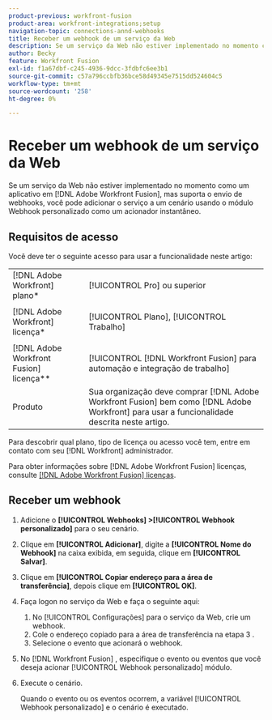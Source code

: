 ```yaml
---
product-previous: workfront-fusion
product-area: workfront-integrations;setup
navigation-topic: connections-annd-webhooks
title: Receber um webhook de um serviço da Web
description: Se um serviço da Web não estiver implementado no momento como um aplicativo em [!DNL Adobe Workfront Fusion], mas suporta o envio de webhooks, você pode adicionar o serviço a um cenário usando o módulo Webhook personalizado como um acionador instantâneo.
author: Becky
feature: Workfront Fusion
exl-id: f1a67dbf-c245-4936-9dcc-3fdbfc6ee3b1
source-git-commit: c57a796ccbfb36bce58d49345e7515dd524604c5
workflow-type: tm+mt
source-wordcount: '258'
ht-degree: 0%

---
```


# Receber um webhook de um serviço da Web

Se um serviço da Web não estiver implementado no momento como um aplicativo em [!DNL Adobe Workfront Fusion], mas suporta o envio de webhooks, você pode adicionar o serviço a um cenário usando o módulo Webhook personalizado como um acionador instantâneo.

## Requisitos de acesso

Você deve ter o seguinte acesso para usar a funcionalidade neste artigo:

<table style="table-layout:auto">
 <col> 
 <col> 
 <tbody> 
  <tr> 
   <td role="rowheader">[!DNL Adobe Workfront] plano*</td> 
   <td> <p>[!UICONTROL Pro] ou superior</p> </td> 
  </tr> 
  <tr data-mc-conditions=""> 
   <td role="rowheader">[!DNL Adobe Workfront] licença*</td> 
   <td> <p>[!UICONTROL Plano], [!UICONTROL Trabalho]</p> </td> 
  </tr> 
  <tr> 
   <td role="rowheader">[!DNL Adobe Workfront Fusion] licença**</td> 
   <td> <p>[!UICONTROL [!DNL Workfront Fusion] para automação e integração de trabalho] </p> </td> 
  </tr> 
  <tr> 
   <td role="rowheader">Produto</td> 
   <td>Sua organização deve comprar [!DNL Adobe Workfront Fusion] bem como [!DNL Adobe Workfront] para usar a funcionalidade descrita neste artigo.</td> 
  </tr> 
 </tbody> 
</table>

Para descobrir qual plano, tipo de licença ou acesso você tem, entre em contato com seu [!DNL Workfront] administrador.

Para obter informações sobre [!DNL Adobe Workfront Fusion] licenças, consulte [[!DNL Adobe Workfront Fusion] licenças](../../workfront-fusion/get-started/license-automation-vs-integration.md).

## Receber um webhook

1. Adicione o **[!UICONTROL Webhooks] >[!UICONTROL Webhook personalizado]** para o seu cenário.
1. Clique em **[!UICONTROL Adicionar]**, digite a **[!UICONTROL Nome do Webhook]** na caixa exibida, em seguida, clique em **[!UICONTROL Salvar]**.

1. Clique em **[!UICONTROL Copiar endereço para a área de transferência]**, depois clique em **[!UICONTROL OK]**.

1. Faça logon no serviço da Web e faça o seguinte aqui:

   1. No [!UICONTROL Configurações] para o serviço da Web, crie um webhook.
   1. Cole o endereço copiado para a área de transferência na etapa 3 .
   1. Selecione o evento que acionará o webhook.

1. No [!DNL Workfront Fusion] , especifique o evento ou eventos que você deseja acionar [!UICONTROL Webhook personalizado] módulo.
1. Execute o cenário.

   Quando o evento ou os eventos ocorrem, a variável [!UICONTROL Webhook personalizado] e o cenário é executado.
